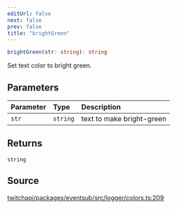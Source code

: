 ```yaml
---
editUrl: false
next: false
prev: false
title: "brightGreen"
---
```


```ts
brightGreen(str: string): string
```

Set text color to bright green.

## Parameters

| Parameter | Type | Description |
| :------ | :------ | :------ |
| `str` | `string` | text to make bright-green |

## Returns

`string`

## Source

[twitchapi/packages/eventsub/src/logger/colors.ts:209](https://github.com/pablornc/twitchapi//blob/3baa008ac8be1133cbb9253985d5d4cd48b4e780/packages/eventsub/src/logger/colors.ts#L209)
